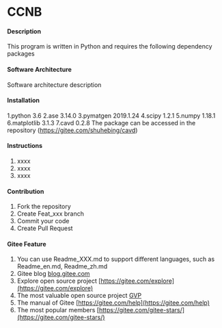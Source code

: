 # CCNB

#### Description
 This program is written in Python and requires the following dependency packages

#### Software Architecture
Software architecture description

#### Installation


  1.python 3.6
  2.ase 3.14.0
  3.pymatgen 2019.1.24
  4.scipy 1.2.1
  5.numpy 1.18.1
  6.matplotlib 3.1.3
  7.cavd 0.2.8 The package can be accessed in the repository (https://gitee.com/shuhebing/cavd)

#### Instructions

1.  xxxx
2.  xxxx
3.  xxxx

#### Contribution

1.  Fork the repository
2.  Create Feat_xxx branch
3.  Commit your code
4.  Create Pull Request


#### Gitee Feature

1.  You can use Readme\_XXX.md to support different languages, such as Readme\_en.md, Readme\_zh.md
2.  Gitee blog [blog.gitee.com](https://blog.gitee.com)
3.  Explore open source project [https://gitee.com/explore](https://gitee.com/explore)
4.  The most valuable open source project [GVP](https://gitee.com/gvp)
5.  The manual of Gitee [https://gitee.com/help](https://gitee.com/help)
6.  The most popular members  [https://gitee.com/gitee-stars/](https://gitee.com/gitee-stars/)
